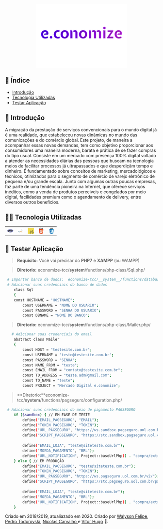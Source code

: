 <p align="center">
     <img  src="https://github.com/walysonfelipe/economize-tcc/blob/master/__system__/style/img/banner/logo_economize.png?raw=true" align="center" width="300px">
</p>                 

## 📕 Índice
- [Introdução](#-introdução)
- [Tecnologia Utilizadas](#-tecnologia-utilizadas)
- [Testar Aplicação](#-testar-aplicação)

## 🚀 Introdução
A migração da prestação de serviços convencionais para o mundo digital já é uma realidade, que estabeleceu novas dinâmicas no mundo das comunicações e do comércio global. Este projeto, de maneira a acompanhar essas novas demandas, tem como objetivo proporcionar aos consumidores uma maneira moderna, barata e prática de se fazer compras do tipo usual. Consiste em um mercado com presença 100% digital voltado a atender as necessidades diárias das pessoas que buscam na tecnologia meios de facilitar processos já ultrapassados e que desperdiçãm tempo e dinheiro. É fundamentado sobre conceitos de marketing, mercadológicos e técnicos, otimizados para o segmento de comércio de varejo eletrônico de pequena e/ou grande escala. Junto com algumas outras poucas empresas, faz parte de uma tendência pioneira na Internet, que oferece serviços inéditos, como a venda de produtos pereciveis e congelados por meio digital, facilidades premium como o agendamento de delivery, entre diversos outros beneficios.


## 👨‍💻 Tecnologia Utilizadas


<table>
  <tr>
    <th><img height="20" src="https://raw.githubusercontent.com/github/explore/80688e429a7d4ef2fca1e82350fe8e3517d3494d/topics/php/php.png"></th>
    <th><img height="20" src="https://raw.githubusercontent.com/github/explore/80688e429a7d4ef2fca1e82350fe8e3517d3494d/topics/mysql/mysql.png"></th>
    <th><img height="20" src="https://raw.githubusercontent.com/github/explore/80688e429a7d4ef2fca1e82350fe8e3517d3494d/topics/javascript/javascript.png"></th>
    <th><img height="20" src="https://raw.githubusercontent.com/github/explore/80688e429a7d4ef2fca1e82350fe8e3517d3494d/topics/html/html.png"></th>
    <th><img height="20" src="https://raw.githubusercontent.com/github/explore/80688e429a7d4ef2fca1e82350fe8e3517d3494d/topics/css/css.png"></th>
 </tr>
</table>


## 🚀 Testar Aplicação

> **Requisito**: Você vai precisar do **PHP7** e **XAMPP** (ou WAMPP)

> **Diretorio:** economize-tcc/__system__/functions/php-class/Sql.php/

```bash
 # Importar banco de dados:  economize-tcc/__system__/functions/database/economize.sql
 # Adicionar suas credenciais do banco de dados 
    class Sql
    {
    const HOSTNAME = "HOSTNAME";
		const USERNAME = "NOME DO USUARIO";
		const PASSWORD = "SENHA DO USUARIO";
		const DBNAME = "NOME DO BANCO";
```


> **Diretorio:** economize-tcc/__system__/functions/php-class/Mailer.php/

```bash
   # Adicionar suas credenciais do email
    abstract class Mailer
    {
        const HOST = "testesite.com.br";
        const USERNAME = 'teste@testesite.com.br';
        const PASSWORD = 'SENHA';
        const NAME_FROM = "teste";
        const EMAIL_FROM = "contato@testesite.com.br";
        const TO_ADDRESS = "teste.adm@gmail.com";
        const TO_NAME = "teste";
        const PROJECT = "Mercado Digital e.conomize";
```
  

> **Diretorio:**economize-tcc/__system__/functions/pagseguro/configuration.php/

```bash
 # Adicionar suas credenciais do meio de pagamento PAGSEGURO
    if ($sandbox) { // EM FASE DE TESTE
        define("EMAIL_PAGSEGURO", "EMAIL");
        define("TOKEN_PAGSEGURO", "TOKEN");
        define("URL_PAGSEGURO", "https://ws.sandbox.pagseguro.uol.com.br/v2/");
        define("SCRIPT_PAGSEGURO", "https://stc.sandbox.pagseguro.uol.com.br/pagseguro/api/v2/checkout/pagseguro.directpayment.js");

        define("EMAIL_LOJA", "teste@siteteste.com.br");
        define("MOEDA_PAGAMENTO", "BRL");
        define("URL_NOTIFICATION", Project::baseUrlPhp() . "compra/extrato");
    } else { // EM PRODUÇÃO
        define("EMAIL_PAGSEGURO", "teste@siteteste.com.br");
        define("TOKEN_PAGSEGURO", "TOKEN");
        define("URL_PAGSEGURO", "https://ws.pagseguro.uol.com.br/v2/");
        define("SCRIPT_PAGSEGURO", "https://stc.pagseguro.uol.com.br/pagseguro/api/v2/checkout/pagseguro.directpayment.js");
        
        define("EMAIL_LOJA", "teste@siteteste.com.br");
        define("MOEDA_PAGAMENTO", "BRL");
        define("URL_NOTIFICATION", Project::baseUrlPhp() . "compra/extrato");
    }
```
  
 Criado em 2018/2019,  atualiazado em 2020.
Criado por [Walyson Felipe](https://github.com/walysonfelipe),  [Pedro Todorovski](https://github.com/PedroTodorovski), [Nicolas Carvalho ](https://github.com/nickcarva) e [Vitor Hugo]() 🚀.
 
